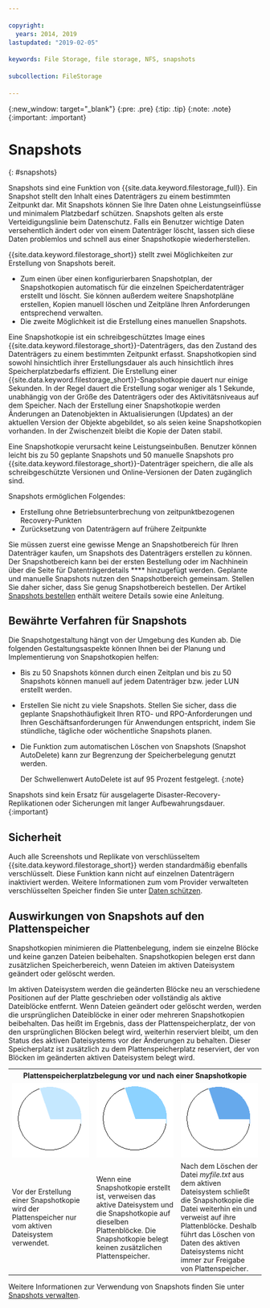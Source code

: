 ```yaml
---

copyright:
  years: 2014, 2019
lastupdated: "2019-02-05"

keywords: File Storage, file storage, NFS, snapshots

subcollection: FileStorage

---
```

{:new_window: target="_blank"}
{:pre: .pre}
{:tip: .tip}
{:note: .note}
{:important: .important}

# Snapshots
{: #snapshots}

Snapshots sind eine Funktion von {{site.data.keyword.filestorage_full}}. Ein Snapshot stellt den Inhalt eines Datenträgers zu einem bestimmten Zeitpunkt dar. Mit Snapshots können Sie Ihre Daten ohne Leistungseinflüsse und minimalem Platzbedarf schützen. Snapshots gelten als erste Verteidigungslinie beim Datenschutz. Falls ein Benutzer wichtige Daten versehentlich ändert oder von einem Datenträger löscht, lassen sich diese Daten problemlos und schnell aus einer Snapshotkopie wiederherstellen.

{{site.data.keyword.filestorage_short}} stellt zwei Möglichkeiten zur Erstellung von Snapshots bereit.

* Zum einen über einen konfigurierbaren Snapshotplan, der Snapshotkopien automatisch für die einzelnen Speicherdatenträger erstellt und löscht. Sie können außerdem weitere Snapshotpläne erstellen, Kopien manuell löschen und Zeitpläne Ihren Anforderungen entsprechend verwalten.
* Die zweite Möglichkeit ist die Erstellung eines manuellen Snapshots.

Eine Snapshotkopie ist ein schreibgeschütztes Image eines {{site.data.keyword.filestorage_short}}-Datenträgers, das den Zustand des Datenträgers zu einem bestimmten Zeitpunkt erfasst. Snapshotkopien sind sowohl hinsichtlich ihrer Erstellungsdauer als auch hinsichtlich ihres Speicherplatzbedarfs effizient. Die Erstellung einer {{site.data.keyword.filestorage_short}}-Snapshotkopie dauert nur einige Sekunden. In der Regel dauert die Erstellung sogar weniger als 1 Sekunde, unabhängig von der Größe des Datenträgers oder des Aktivitätsniveaus auf dem Speicher. Nach der Erstellung einer Snapshotkopie werden Änderungen an Datenobjekten in Aktualisierungen (Updates) an der aktuellen Version der Objekte abgebildet, so als seien keine Snapshotkopien vorhanden. In der Zwischenzeit bleibt die Kopie der Daten stabil.

Eine Snapshotkopie verursacht keine Leistungseinbußen. Benutzer können leicht bis zu 50 geplante Snapshots und 50 manuelle Snapshots pro {{site.data.keyword.filestorage_short}}-Datenträger speichern, die alle als schreibgeschützte Versionen und Online-Versionen der Daten zugänglich sind.

Snapshots ermöglichen Folgendes:

- Erstellung ohne Betriebsunterbrechung von zeitpunktbezogenen Recovery-Punkten
- Zurücksetzung von Datenträgern auf frühere Zeitpunkte

Sie müssen zuerst eine gewisse Menge an Snapshotbereich für Ihren Datenträger kaufen, um Snapshots des Datenträgers erstellen zu können. Der Snapshotbereich kann bei der ersten Bestellung oder im Nachhinein über die Seite für Datenträgerdetails **** hinzugefügt werden. Geplante und manuelle Snapshots nutzen den Snapshotbereich gemeinsam. Stellen Sie daher sicher, dass Sie genug Snapshotbereich bestellen. Der Artikel [Snapshots bestellen](/docs/infrastructure/FileStorage?topic=FileStorage-ordering-snapshots) enthält weitere Details sowie eine Anleitung.

## Bewährte Verfahren für Snapshots

Die Snapshotgestaltung hängt von der Umgebung des Kunden ab. Die folgenden Gestaltungsaspekte können Ihnen bei der Planung und Implementierung von Snapshotkopien helfen:
- Bis zu 50 Snapshots können durch einen Zeitplan und bis zu 50 Snapshots können manuell auf jedem Datenträger bzw. jeder LUN erstellt werden.
- Erstellen Sie nicht zu viele Snapshots. Stellen Sie sicher, dass die geplante Snapshothäufigkeit Ihren RTO- und RPO-Anforderungen und Ihren Geschäftsanforderungen für Anwendungen entspricht, indem Sie stündliche, tägliche oder wöchentliche Snapshots planen.
- Die Funktion zum automatischen Löschen von Snapshots (Snapshot AutoDelete) kann zur Begrenzung der Speicherbelegung genutzt werden.

  Der Schwellenwert AutoDelete ist auf 95 Prozent festgelegt.
  {:note}

Snapshots sind kein Ersatz für ausgelagerte Disaster-Recovery-Replikationen oder Sicherungen mit langer Aufbewahrungsdauer.
{:important}

## Sicherheit

Auch alle Screenshots und Replikate von verschlüsseltem {{site.data.keyword.filestorage_short}} werden standardmäßig ebenfalls verschlüsselt. Diese Funktion kann nicht auf einzelnen Datenträgern inaktiviert werden. Weitere Informationen zum vom Provider verwalteten verschlüsselten Speicher finden Sie unter [Daten schützen](/docs/infrastructure/FileStorage?topic=FileStorage-encryption).

## Auswirkungen von Snapshots auf den Plattenspeicher

Snapshotkopien minimieren die Plattenbelegung, indem sie einzelne Blöcke und keine ganzen Dateien beibehalten. Snapshotkopien belegen erst dann zusätzlichen Speicherbereich, wenn Dateien im aktiven Dateisystem geändert oder gelöscht werden.

Im aktiven Dateisystem werden die geänderten Blöcke neu an verschiedene Positionen auf der Platte geschrieben oder vollständig als aktive Dateiblöcke entfernt. Wenn Dateien geändert oder gelöscht werden, werden die ursprünglichen Dateiblöcke in einer oder mehreren Snapshotkopien beibehalten. Das heißt im Ergebnis, dass der Plattenspeicherplatz, der von den ursprünglichen Blöcken belegt wird, weiterhin reserviert bleibt, um den Status des aktiven Dateisystems vor der Änderungen zu behalten. Dieser Speicherplatz ist zusätzlich zu dem Plattenspeicherplatz reserviert, der von Blöcken im geänderten aktiven Dateisystem belegt wird.

<table>
    <colgroup>
      <col style="width: 33.3%;"/>
      <col style="width: 33.3%;"/>
      <col style="width: 33.3%;"/>
    </colgroup>
      <tr>
        <th colspan="3" style="border: 0.0px;text-align: center;">Plattenspeicherplatzbelegung vor und nach einer Snapshotkopie</th>
     </tr>
     <tr>
        <td style="border: 0.0px;text-align: center;"><img src="/images/bfcircle1.png" alt="Vor der Snapshotkopie"></td>
        <td style="border: 0.0px;text-align: center;"><img src="/images/bfcircle3.png" alt="Nach der Snapshotkopie"></td>
        <td style="border: 0.0px;text-align: center;"><img src="/images/bfcircle2.png" alt="Änderungen nach der Snapshotkopie"></td>
     </tr>
     <tr>
        <td style="border: 0.0px;">Vor der Erstellung einer Snapshotkopie wird der Plattenspeicher nur vom aktiven Dateisystem verwendet.</td>
        <td style="border: 0.0px;">Wenn eine Snapshotkopie erstellt ist, verweisen das aktive Dateisystem und die Snapshotkopie auf dieselben Plattenblöcke. Die Snapshotkopie belegt keinen zusätzlichen Plattenspeicher.</td>
        <td style="border: 0.0px;">Nach dem Löschen der Datei <i>myfile.txt</i> aus dem aktiven Dateisystem schließt die Snapshotkopie die Datei weiterhin ein und verweist auf ihre Plattenblöcke. Deshalb führt das Löschen von Daten des aktiven Dateisystems nicht immer zur Freigabe von Plattenspeicher.</td>
      </tr>
</table>

Weitere Informationen zur Verwendung von Snapshots finden Sie unter [Snapshots verwalten](/docs/infrastructure/FileStorage?topic=FileStorage-managingSnapshots).
